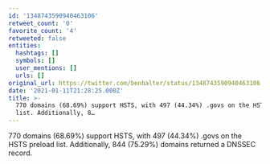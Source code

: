 ```yaml
---
id: '1348743590940463106'
retweet_count: '0'
favorite_count: '4'
retweeted: false
entities:
  hashtags: []
  symbols: []
  user_mentions: []
  urls: []
original_url: https://twitter.com/benbalter/status/1348743590940463106
date: '2021-01-11T21:28:25.000Z'
title: >-
  770 domains (68.69%) support HSTS, with 497 (44.34%) .govs on the HSTS preload
  list. Additionally, 8…
---
```


770 domains (68.69%) support HSTS, with 497 (44.34%) .govs on the HSTS preload list. Additionally, 844 (75.29%) domains returned a DNSSEC record.